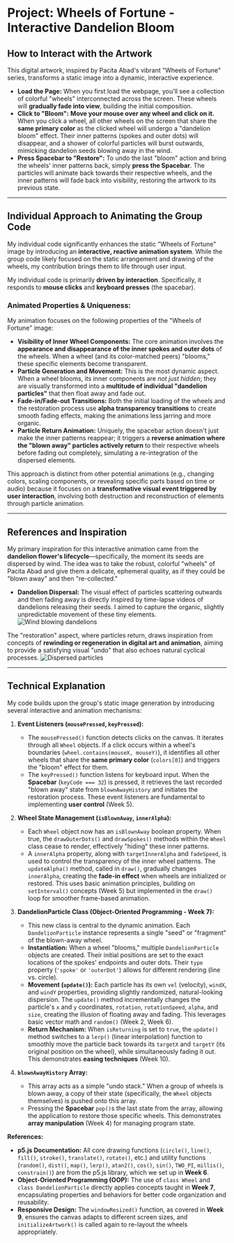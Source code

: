 # Project: Wheels of Fortune - Interactive Dandelion Bloom

## How to Interact with the Artwork

This digital artwork, inspired by Pacita Abad's vibrant "Wheels of Fortune" series, transforms a static image into a dynamic, interactive experience.

* **Load the Page:** When you first load the webpage, you'll see a collection of colorful "wheels" interconnected across the screen. These wheels will **gradually fade into view**, building the initial composition.
* **Click to "Bloom":** **Move your mouse over any wheel and click on it.** When you click a wheel, all other wheels on the screen that share the **same primary color** as the clicked wheel will undergo a "dandelion bloom" effect. Their inner patterns (spokes and outer dots) will disappear, and a shower of colorful particles will burst outwards, mimicking dandelion seeds blowing away in the wind.
* **Press Spacebar to "Restore":** To undo the last "bloom" action and bring the wheels' inner patterns back, simply **press the Spacebar**. The particles will animate back towards their respective wheels, and the inner patterns will fade back into visibility, restoring the artwork to its previous state.

---

## Individual Approach to Animating the Group Code

My individual code significantly enhances the static "Wheels of Fortune" image by introducing an **interactive, reactive animation system**. While the group code likely focused on the static arrangement and drawing of the wheels, my contribution brings them to life through user input.

My individual code is primarily **driven by interaction**. Specifically, it responds to **mouse clicks** and **keyboard presses** (the spacebar).

### Animated Properties & Uniqueness:

My animation focuses on the following properties of the "Wheels of Fortune" image:

* **Visibility of Inner Wheel Components:** The core animation involves the **appearance and disappearance of the inner spokes and outer dots** of the wheels. When a wheel (and its color-matched peers) "blooms," these specific elements become transparent.
* **Particle Generation and Movement:** This is the most dynamic aspect. When a wheel blooms, its inner components are *not just hidden*; they are visually transformed into a **multitude of individual "dandelion particles"** that then float away and fade out.
* **Fade-in/Fade-out Transitions:** Both the initial loading of the wheels and the restoration process use **alpha transparency transitions** to create smooth fading effects, making the animations less jarring and more organic.
* **Particle Return Animation:** Uniquely, the spacebar action doesn't just make the inner patterns reappear; it triggers a **reverse animation where the "blown away" particles actively return** to their respective wheels before fading out completely, simulating a re-integration of the dispersed elements.

This approach is distinct from other potential animations (e.g., changing colors, scaling components, or revealing specific parts based on time or audio) because it focuses on a **transformative visual event triggered by user interaction**, involving both destruction and reconstruction of elements through particle animation.

---

## References and Inspiration

My primary inspiration for this interactive animation came from the **dandelion flower's lifecycle**—specifically, the moment its seeds are dispersed by wind. The idea was to take the robust, colorful "wheels" of Pacita Abad and give them a delicate, ephemeral quality, as if they could be "blown away" and then "re-collected."

* **Dandelion Dispersal:** The visual effect of particles scattering outwards and then fading away is directly inspired by time-lapse videos of dandelions releasing their seeds. I aimed to capture the organic, slightly unpredictable movement of these tiny elements.
![Wind blowing dandelions](readmeImages/Wind_blowing_dandelions.jpg)


The "restoration" aspect, where particles return, draws inspiration from concepts of **rewinding or regeneration in digital art and animation**, aiming to provide a satisfying visual "undo" that also echoes natural cyclical processes. 
![Dispersed particles](readmeImages/Dispersed_particles.jpg) 

---

## Technical Explanation

My code builds upon the group's static image generation by introducing several interactive and animation mechanisms:

1.  **Event Listeners (`mousePressed`, `keyPressed`):**
    * The `mousePressed()` function detects clicks on the canvas. It iterates through all `Wheel` objects. If a click occurs within a wheel's boundaries (`wheel.contains(mouseX, mouseY)`), it identifies all other wheels that share the **same primary color** (`colors[0]`) and triggers the "bloom" effect for them.
    * The `keyPressed()` function listens for keyboard input. When the **Spacebar** (`keyCode === 32`) is pressed, it retrieves the last recorded "blown away" state from `blownAwayHistory` and initiates the restoration process. These event listeners are fundamental to implementing **user control** (Week 5).

2.  **Wheel State Management (`isBlownAway`, `innerAlpha`):**
    * Each `Wheel` object now has an `isBlownAway` boolean property. When true, the `drawOuterDots()` and `drawSpokes()` methods within the `Wheel` class cease to render, effectively "hiding" these inner patterns.
    * A `innerAlpha` property, along with `targetInnerAlpha` and `fadeSpeed`, is used to control the transparency of the inner wheel patterns. The `updateAlpha()` method, called in `draw()`, gradually changes `innerAlpha`, creating the **fade-in effect** when wheels are initialized or restored. This uses basic animation principles, building on `setInterval()` concepts (Week 5) but implemented in the `draw()` loop for smoother frame-based animation.

3.  **DandelionParticle Class (Object-Oriented Programming - Week 7):**
    * This new class is central to the dynamic animation. Each `DandelionParticle` instance represents a single "seed" or "fragment" of the blown-away wheel.
    * **Instantiation:** When a wheel "blooms," multiple `DandelionParticle` objects are created. Their initial positions are set to the exact locations of the spokes' endpoints and outer dots. Their `type` property (`'spoke'` or `'outerDot'`) allows for different rendering (line vs. circle).
    * **Movement (`update()`):** Each particle has its own `vel` (velocity), `windX`, and `windY` properties, providing slightly randomized, natural-looking dispersion. The `update()` method incrementally changes the particle's `x` and `y` coordinates, `rotation`, `rotationSpeed`, `alpha`, and `size`, creating the illusion of floating away and fading. This leverages basic vector math and `random()` (Week 2, Week 6).
    * **Return Mechanism:** When `isReturning` is set to `true`, the `update()` method switches to a `lerp()` (linear interpolation) function to smoothly move the particle back towards its `targetX` and `targetY` (its original position on the wheel), while simultaneously fading it out. This demonstrates **easing techniques** (Week 10).

4.  **`blownAwayHistory` Array:**
    * This array acts as a simple "undo stack." When a group of wheels is blown away, a copy of their state (specifically, the `Wheel` objects themselves) is pushed onto this array.
    * Pressing the **Spacebar** `pop()`s the last state from the array, allowing the application to restore those specific wheels. This demonstrates **array manipulation** (Week 4) for managing program state.


**References:**

* **p5.js Documentation:** All core drawing functions (`circle()`, `line()`, `fill()`, `stroke()`, `translate()`, `rotate()`, etc.) and utility functions (`random()`, `dist()`, `map()`, `lerp()`, `atan2()`, `cos()`, `sin()`, `TWO_PI`, `millis()`, `constrain()`) are from the p5.js library, which we set up in **Week 6**.
* **Object-Oriented Programming (OOP):** The use of `class Wheel` and `class DandelionParticle` directly applies concepts taught in **Week 7**, encapsulating properties and behaviors for better code organization and reusability.
* **Responsive Design:** The `windowResized()` function, as covered in **Week 9**, ensures the canvas adapts to different screen sizes, and `initializeArtwork()` is called again to re-layout the wheels appropriately.


